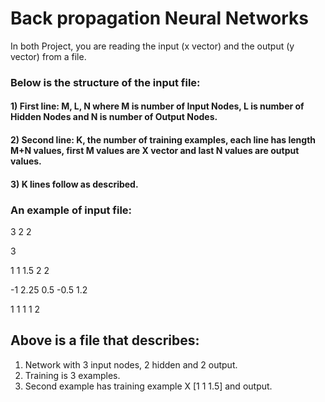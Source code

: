 # Back propagation Neural Networks

In both Project, you are reading the input (x vector) and the output (y vector) from a file.

### Below is the structure of the input file:
#### 1) First line: M, L, N where M is number of Input Nodes, L is number of Hidden Nodes and N is number of Output Nodes.
#### 2) Second line: K, the number of training examples, each line has length M+N values, first M values are X vector and last N values are output values.
#### 3) K lines follow as described.

### An example of input file:
3 2 2

3

1 1 1.5   2  2

-1 2.25 0.5     -0.5 1.2

1 1 1     1   2

## Above is a file that describes:
1) Network with 3 input nodes, 2 hidden and 2 output.
2) Training is 3 examples.
3) Second example has training example X [1 1 1.5] and output.
